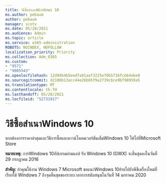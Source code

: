```yaml
---
title: วิธีซื้อสําเนาWindows 10
ms.author: pebaum
author: pebaum
manager: scotv
ms.date: 05/28/2021
ms.audience: Admin
ms.topic: article
ms.service: o365-administration
ROBOTS: NOINDEX, NOFOLLOW
localization_priority: Priority
ms.collection: Adm_O365
ms.custom:
- "9571"
- "9005543"
ms.openlocfilehash: 12d94b4b5eed7a81aaf3225ef0b5716fcb64ebe0
ms.sourcegitcommit: d2108b13acc44e26b65f9a2739cbce9bf98959a5
ms.translationtype: MT
ms.contentlocale: th-TH
ms.lasthandoff: 05/28/2021
ms.locfileid: "52731917"
---
```

# <a name="how-to-buy-a-copy-of-windows-10"></a>วิธีซื้อสําเนาWindows 10

หากต้องการราคาล่าสุดและวิธีการซื้อและดาวน์โหลดเวอร์ชันเต็มWindows 10 ให้ไปที่Microsoft Store [](https://www.microsoft.com/store/b/windows)

**หมายเหตุ:** การWindows 10อัปเกรดผ่านแอป รับ Windows 10 (GWX) จะสิ้นสุดลงในวันที่ 29 กรกฎาคม 2016

**สําคัญ:** ถ้าคุณใช้งาน Windows 7 Microsoft ขอแนะWindows 10ย้ายไปยังพีซีเครื่องใหม่ที่เรียกใช้ Windows 7 ถึงจุดสิ้นสุดของระยะเวลาการสนับสนุนในวันที่ 14 มกราคม 2020

